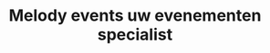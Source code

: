 ---
layout: layouts/pages/home.vto

hasLightbox: true

menu:
  visible: true
  title: "Home"
  url: "/"
  order: 1

title: "Melody events uw evenementen specialist"
description: "Voor al uw evenementen groot of klein moet u bij Melody Events zijn"

metas:
  title: =title
  description: =description

section_hero:
  block_title: "Melody Events"
  title: "De perfecte locatie voor jouw droomfeest. Stijlvol, sfeervol en zorgeloos genieten."
  image: "https://www.melodyevents.nl/img/hero-image.webp"
  alt: "Hero image"

section_services:
  block_title: "Diensten"
  title: "Wij kunnen u voorzien van"
  list:
    - name: "Huwelijks feesten"
      icon: "/images/undraw_wedding.svg"
      body: "Maak onvergetelijke herinneringen in een betoverende setting, ideaal voor uw bijzondere dag."
      url: "/diensten"

    - name: "Zakelijke evenementen"
      icon: "/images//undraw_meeting.svg"
      body: "Bent u op zoek naar een plek voor een congres, seminarie, beurs of bedrijfsfeest?"
      url: "/diensten/zakelijke-evenementen"

    - name: "Overige evenementen"
      icon: "/images/undraw_got-an-idea.svg"
      body: "Heeft u een ander idee voor een evenement, neem dan gerust contact met ons op."
      url: "/diensten/overige-evenementen/"

section_about:
  block_title: "Over ons"
  title: "Wie zijn wij?"
  body: "Melody Events is al jaren een betrouwbare partner voor evenementen, van bruiloften tot zakelijke bijeenkomsten. Met onze ervaring en oog voor detail maken we elk moment uniek en onvergetelijk"
  image: "/uploads/melody-2.webp"
  alt: "about image"

section_gallery:
  block_title: "De ruimte"
  title: "Een aantal fotos van de ruimte"
  images:
    - path: "/uploads/ingang-hoek-2.webp"
      alt: "Image 1"
    - path: "/uploads/ingang-voor-2.webp"
      alt: "Image 2"
    - path: "/uploads/zaal-achter-d.webp"
      alt: "Image 3"
    - path: "/uploads/zaal-midden-c.webp"
      alt: "Image 4"
    - path: "/uploads/zaal-podium.webp"
      alt: "Image 5"
    - path: "/uploads/zaal-schuin.webp"
      alt: "Image 6"

section_cta:
  block_one_title: "Vragen? Wij helpen graag!"
  block_one_body: "Heeft u nog vragen of twijfels? Aarzel dan niet om contact met ons op te nemen, wij staan klaar om u zo snel mogelijk te helpen!"
  button_one:
    title: "Neem contact op"
    url: "/contact"

  block_two_title: "Vraag vandaag nog een offerte aan!"
  block_two_body: "Wilt u een evenement organiseren in een unieke en sfeervolle locatie? Wacht dan niet langer en boek vandaag nog bij ons voor een onvergetelijke ervaring!"
  button_two:
    title: "Vrijblijvende offerte"
    url: "/offerte"
---